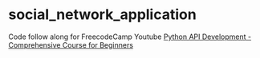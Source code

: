# social_network_application
Code follow along for FreecodeCamp Youtube [Python API Development - Comprehensive Course for Beginners](https://youtu.be/0sOvCWFmrtA)

